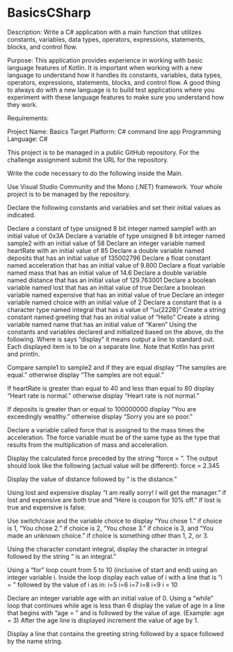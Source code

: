 # BasicsCSharp

Description: Write a C# application with a main function that utilizes constants, variables, data types, operators, expressions, statements, blocks, and control flow.

Purpose: This application provides experience in working with basic language features of Kotlin. It is important when working with a new language to understand how it handles its constants, variables, data types, operators, expressions, statements, blocks, and control flow. A good thing to always do with a new language is to build test applications where you experiment with these language features to make sure you understand how they work.

Requirements:

Project Name: Basics
Target Platform: C# command line app
Programming Language: C#

This project is to be managed in a public GitHub repository. For the challenge assignment submit the URL for the repository.

Write the code necessary to do the following inside the Main.

Use Visual Studio Community and the Mono (.NET) framework. Your whole project is to be managed by the repository.

Declare the following constants and variables and set their initial values as indicated.

Declare a constant of type unsigned 8 bit integer named sample1 with an initial value of 0x3A
Declare a variable of type unsigned 8 bit integer named sample2 with an initial value of 58
Declare an integer variable named heartRate with an initial value of 85
Declare a double variable named deposits that has an initial value of 135002796
Declare a float constant named acceleration that has an initial value of 9.800
Declare a float variable named mass that has an initial value of 14.6
Declare a double variable named distance that has an initial value of 129.763001
Declare a boolean variable named lost that has an initial value of true
Declare a boolean variable named expensive that has an initial value of true
Declare an integer variable named choice with an initial value of 2
Declare a constant that is a character type named integral that has a value of “\u{222B}”
Create a string constant named greeting that has an initial value of “Hello”
Create a string variable named name that has an initial value of “Karen”
Using the constants and variables declared and initialized based on the above, do the following. Where is says “display” it means output a line to standard out. Each displayed item is to be on a separate line. Note that Kotlin has print and println.

Compare sample1 to sample2 and if they are equal display “The samples are equal.” otherwise display “The samples are not equal.”

If heartRate is greater than equal to 40 and less than equal to 80 display “Heart rate is normal.” otherwise display “Heart rate is not normal.”

If deposits is greater than or equal to 100000000 display “You are exceedingly wealthy.” otherwise display “Sorry you are so poor.”

Declare a variable called force that is assigned to the mass times the acceleration. The force variable must be of the same type as the type that results from the multiplication of mass and acceleration.

Display the calculated force preceded by the string “force = ”. The output should look like the following (actual value will be different): force = 2.345

Display the value of distance followed by “ is the distance.”

Using lost and expensive display “I am really sorry! I will get the manager.” if lost and expensive are both true and “Here is coupon for 10% off.” if lost is true and expensive is false.

Use switch/case and the variable choice to display “You chose 1.” if choice is 1, “You chose 2.” if choice is 2, “You chose 3.” if choice is 3, and “You made an unknown choice.” if choice is something other than 1, 2, or 3.

Using the character constant integral, display the character in integral followed by the string “ is an integral.”

Using a “for” loop count from 5 to 10 (inclusive of start and end) using an integer variable i. Inside the loop display each value of i with a line that is “i = ” followed by the value of i as in:
i=5
i=6
i=7
i=8
i=9
i = 10

Declare an integer variable age with an initial value of 0. Using a “while” loop that continues while age is less than 6 display the value of age in a line that begins with “age = ” and is followed by the value of age. (Example: age = 3) After the age line is displayed increment the value of age by 1.

Display a line that contains the greeting string followed by a space followed by the name string.
